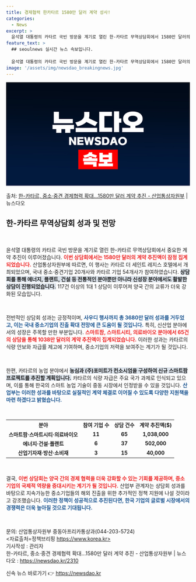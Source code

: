 ```yaml
---
title: 경제협력 한카타르 1580만 달러 계약 성사!
categories:
  - News
excerpt: >
  윤석열 대통령의 카타르 국빈 방문을 계기로 열린 한-카타르 무역상담회에서 1580만 달러의 계약 추진액이 잠…
feature_text: >
  ## seoulnews 실시간 뉴스 속보입니다.

  윤석열 대통령의 카타르 국빈 방문을 계기로 열린 한-카타르 무역상담회에서 1580만 달러의 계약 추진액이 잠…
image: '/assets/img/newsdao_breakingnews.jpg'
---
```


![뉴스다오 속보](/assets/img/newsdao_breakingnews.jpg)

<p>출처: <a href="https://newsdao.kr/2310" rel="dofollow">한-카타르, 중소·중견 경제협력 확대…1580만 달러 계약 추진 - 산업통상자원부</a> | 뉴스다오</p>

<h2 data-ke-size="size26">한-카타르 무역상담회 성과 및 전망</h2>

<p data-ke-size="size16">&nbsp;</p>

윤석열 대통령의 카타르 국빈 방문을 계기로 열린 한-카타르 무역상담회에서 중요한 계약 추진이 이루어졌습니다. <b><span style="color: #ee2323;">이번 상담회에서는 1580만 달러의 계약 추진액이 잠정 집계되었습니다.</span></b> 산업통상자원부에 따르면, 이 행사는 카타르 더 세인트 레지스 호텔에서 개최되었으며, 국내 중소·중견기업 20개사와 카타르 기업 54개사가 참여하였습니다. <b><span style="background-color: #21538527;">상담회를 통해 에너지, 플랜트, 건설 등 전통적인 분야뿐만 아니라 신성장 분야에서도 활발한 상담이 진행되었습니다.</span></b> 117건 이상의 1대 1 상담이 이루어져 양국 간의 교류가 더욱 강화된 모습입니다.

<p data-ke-size="size16">&nbsp;</p>

전반적인 상담회 성과는 긍정적이며, <b><span style="color: #1a5490;">사우디 행사까지 총 3680만 달러 성과를 거두었고, 이는 국내 중소기업의 진출 확대 전망에 큰 도움이 될 것입니다.</span></b> 특히, 신산업 분야에서의 성장은 주목할 만한 부분입니다. <b><span style="color: #ee2323;">스마트팜, 스마트시티, 의료바이오 분야에서 65건의 상담을 통해 1038만 달러의 계약 추진액이 집계되었습니다.</span></b> 이러한 성과는 카타르의 식량 안보와 자급률 제고에 기여하며, 중소기업의 저력을 보여주는 계기가 될 것입니다.

<p data-ke-size="size16">&nbsp;</p>

한편, 카타르의 농업 분야에서 <b><span style="background-color: #21538527;">농심과 (주)포미트가 컨소시엄을 구성하여 신규 스마트팜 프로젝트를 추진할 계획입니다.</span></b> 카타르의 식량 자급은 주요 국가 과제로 인식되고 있으며, 이를 통해 한국의 스마트 농업 기술이 중동 시장에서 인정받을 수 있을 것입니다. <b><span style="color: #1a5490;">산업부는 이러한 성과를 바탕으로 실질적인 계약 체결로 이어질 수 있도록 다양한 지원책을 마련 하겠다고 밝혔습니다.</span></b>

<p data-ke-size="size16">&nbsp;</p>

<table style="width: 100%; border-collapse: collapse;">
    <tr>
        <th style="text-align: center; height: 17px;"><b>분야</b></th>
        <th style="text-align: center; height: 17px;"><b>참여 기업 수</b></th>
        <th style="text-align: center; height: 17px;"><b>상담 건수</b></th>
        <th style="text-align: center; height: 17px;"><b>계약 추진액($)</b></th>
    </tr>
    <tr>
        <td style="text-align: center; height: 17px;"><b>스마트팜·스마트시티·의료바이오</b></td>
        <td style="text-align: center; height: 17px;"><b>11</b></td>
        <td style="text-align: center; height: 17px;"><b>65</b></td>
        <td style="text-align: center; height: 17px;"><b>1,038,000</b></td>
    </tr>
    <tr>
        <td style="text-align: center; height: 17px;"><b>에너지·건설·플랜트</b></td>
        <td style="text-align: center; height: 17px;"><b>6</b></td>
        <td style="text-align: center; height: 17px;"><b>37</b></td>
        <td style="text-align: center; height: 17px;"><b>502,000</b></td>
    </tr>
    <tr>
        <td style="text-align: center; height: 17px;"><b>산업기자재·방산·소비재</b></td>
        <td style="text-align: center; height: 17px;"><b>3</b></td>
        <td style="text-align: center; height: 17px;"><b>15</b></td>
        <td style="text-align: center; height: 17px;"><b>40,000</b></td>
    </tr>
</table>

<p data-ke-size="size16">&nbsp;</p>

결국, <b><span style="color: #ee2323;">이번 상담회는 양국 간의 경제 협력을 더욱 강화할 수 있는 기회를 제공하며, 중소 기업의 국제적 역량을 증대시키는 계기가 될 것입니다.</span></b> 산업부 관계자는 상담회 성과를 바탕으로 지속가능한 중소기업들의 해외 진출을 위한 추가적인 정책 지원에 나설 것이라고 강조했습니다. <b><span style="color: #1a5490;">이러한 정책이 성공적으로 추진된다면, 한국 기업의 글로벌 시장에서의 경쟁력은 더욱 높아질 것으로 기대됩니다.</span></b>

<p data-ke-size="size16">&nbsp;</p>

문의: 산업통상자원부 중동아프리카통상과(044-203-5724)  
<자료출처=정책브리핑 https://www.korea.kr>  
기사작성 : 관리자  
한-카타르, 중소·중견 경제협력 확대…1580만 달러 계약 추진 - 산업통상자원부 | 뉴스다오 : https://newsdao.kr/2310 

신속 뉴스 바로가기 👉 <a href="https://newsdao.kr" rel="dofollow">https://newsdao.kr</a>


